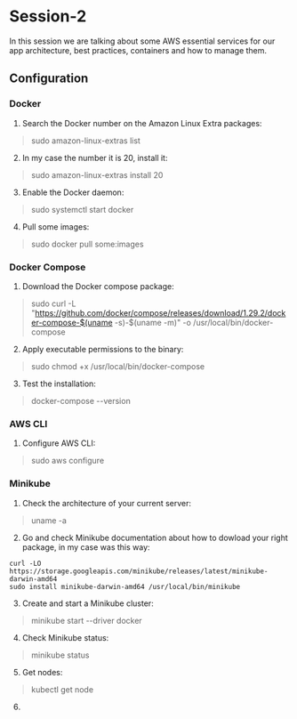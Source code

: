 # Session-2
In this session we are talking about some AWS essential services for our app architecture, best practices, containers and how to manage them.

## Configuration

### Docker
1. Search the Docker number on the Amazon Linux Extra packages:
> sudo amazon-linux-extras list
2. In my case the number it is 20, install it:
> sudo amazon-linux-extras install 20
3. Enable the Docker daemon:
> sudo systemctl start docker
4. Pull some images:
> sudo docker pull some:images

### Docker Compose
1. Download the Docker compose package:
>  sudo curl -L "https://github.com/docker/compose/releases/download/1.29.2/docker-compose-$(uname -s)-$(uname -m)" -o /usr/local/bin/docker-compose
2. Apply executable permissions to the binary:
> sudo chmod +x /usr/local/bin/docker-compose
3. Test the installation:
> docker-compose --version

### AWS CLI
1. Configure AWS CLI:
> sudo aws configure

### Minikube
1. Check the architecture of your current server:
> uname -a
2. Go and check Minikube documentation about how to dowload your right package, in my case was this way:
```
curl -LO https://storage.googleapis.com/minikube/releases/latest/minikube-darwin-amd64
sudo install minikube-darwin-amd64 /usr/local/bin/minikube
```
3. Create and start a Minikube cluster:
> minikube start --driver docker

4. Check Minikube status:
> minikube status

5. Get nodes:
> kubectl get node

6. 
